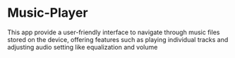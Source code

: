 # Music-Player
This app provide a user-friendly interface to navigate through music files stored on the  device, offering features such as playing individual tracks and adjusting audio setting like equalization and volume
